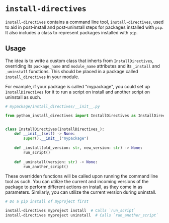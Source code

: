 # `install-directives`

`install-directives` contains a command line tool, `install-directives`, used to aid in post-install and post-uninstall steps for packages installed with `pip`. It also includes a class to represent packages installed with `pip`.

## Usage

The idea is to write a custom class that inherts from `InstallDirectives`, overriding its `package_name` and `module_name` attributes and its `_install` and `_uninstall` functions. This should be placed in a package called `install_directives` in your module.

For example, if your package is called "mypackage", you could set up `InstallDirectives` for it to run a script on install and another script on uninstall as such.

```python
# mypackage/install_directives/__init__.py

from python_install_directives import InstallDirectives as InstallDirectives_


class InstallDirectives(InstallDirectives_):
    def __init__(self) -> None:
        super().__init__("mypackage")
        
    def _install(old_version: str, new_version: str) -> None:
        run_script()
    
    def _uninstall(version: str) -> None:
        run_another_script()
```

These overridden functions will be called upon running the command line tool as such. You can utilize the current and incoming versions of the package to perform different actions on install, as they come in as parameters. Similarly, you can utilize the current version during uninstall.

```sh
# Do a pip install of myproject first

install-directives myproject install  # Calls `run_script`
install-directives myproject uninstall  # Calls `run_another_script`
```
